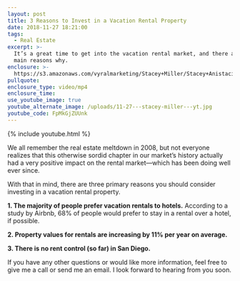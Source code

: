 ```yaml
---
layout: post
title: 3 Reasons to Invest in a Vacation Rental Property
date: 2018-11-27 18:21:00
tags:
  - Real Estate
excerpt: >-
  It’s a great time to get into the vacation rental market, and there are three
  main reasons why.
enclosure: >-
  https://s3.amazonaws.com/vyralmarketing/Stacey+Miller/Stacey+Anistacia+Miller-+3+Reasons+to+Invest+in+a+Vacation+Rental+Property.mp4
pullquote:
enclosure_type: video/mp4
enclosure_time:
use_youtube_image: true
youtube_alternate_image: /uploads/11-27---stacey-miller---yt.jpg
youtube_code: FpMkGjZUUnk
---
```


{% include youtube.html %}

We all remember the real estate meltdown in 2008, but not everyone realizes that this otherwise sordid chapter in our market’s history actually had a very positive impact on the rental market—which has been doing well ever since.

With that in mind, there are three primary reasons you should consider investing in a vacation rental property.

**1. The majority of people prefer vacation rentals to hotels.** According to a study by Airbnb, 68% of people would prefer to stay in a rental over a hotel, if possible.

**2. Property values for rentals are increasing by 11% per year on average.**

**3. There is no rent control (so far) in San Diego.**

If you have any other questions or would like more information, feel free to give me a call or send me an email. I look forward to hearing from you soon.
